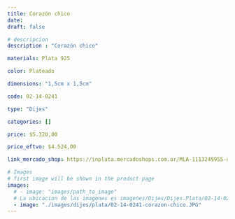 ```yaml
---
title: Corazón chico
date: 
draft: false

# descripcion
description : "Corazón chico"

materials: Plata 925

color: Plateado

dimensions: "1,5cm x 1,5cm"

code: 02-14-0241

type: "Dijes"

categories: []

price: $5.320,00

price_eftvo: $4.524,00

link_mercado_shop: https://inplata.mercadoshops.com.ar/MLA-1113249955-dije-plata-corazón-chico-inflado-_JM

# Images
# first image will be shown in the product page
images:
  # - image: "images/path_to_image"
  # La ubicacion de las imagenes es imagenes/Dijes/Dijes.Plata/02-14-0241-corazon-chico
  - image: "./images/dijes/plata/02-14-0241-corazon-chico.JPG"
---
```

